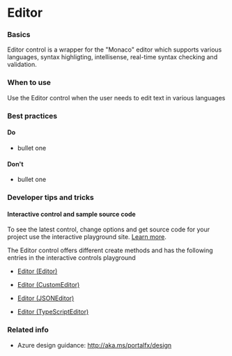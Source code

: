 ﻿# Editor

 
<a name="basics"></a>
### Basics
Editor control is a wrapper for the "Monaco" editor which supports various languages, syntax highligting, intellisense, real-time syntax checking and validation.


<!-- TODO get an IMAGE to embed here -->

<!-- TODO get an SAMPLE CODE to embed here -->

 
<a name="when-to-use"></a>
### When to use
Use the Editor control when the user needs to edit text in various languages


 
<a name="best-practices"></a>
### Best practices


<a name="best-practices-do"></a>
#### Do

* bullet one


<a name="best-practices-don-t"></a>
#### Don&#39;t

* bullet one



 
<a name="developer-tips-and-tricks"></a>
### Developer tips and tricks



<a name="developer-tips-and-tricks-interactive-control-and-sample-source-code"></a>
#### Interactive control and sample source code
To see the latest control, change options and get source code for your project use the interactive playground site.  [Learn more](./top-extensions-controls-playground.md).

The Editor control offers different create methods and has the following entries in the interactive controls playground

*  <a href="https://ms.portal.azure.com/?Microsoft_Azure_Playground=true#blade/Microsoft_Azure_Playground/ControlsIndexBlade/Editor_createEditor_Playground" target="_blank">Editor (Editor)</a>

*  <a href="https://ms.portal.azure.com/?Microsoft_Azure_Playground=true#blade/Microsoft_Azure_Playground/ControlsIndexBlade/Editor_createCustomEditor_Playground" target="_blank">Editor (CustomEditor)</a>

*  <a href="https://ms.portal.azure.com/?Microsoft_Azure_Playground=true#blade/Microsoft_Azure_Playground/ControlsIndexBlade/Editor_createJSONEditor_Playground" target="_blank">Editor (JSONEditor)</a>

*  <a href="https://ms.portal.azure.com/?Microsoft_Azure_Playground=true#blade/Microsoft_Azure_Playground/ControlsIndexBlade/Editor_createTypeScriptEditor_Playground" target="_blank">Editor (TypeScriptEditor)</a>

 

 
<a name="related-info"></a>
### Related info

* Azure design guidance:  http://aka.ms/portalfx/design


